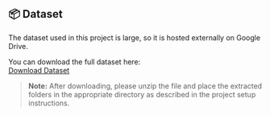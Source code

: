 ## 📦 Dataset

The dataset used in this project is large, so it is hosted externally on Google Drive.

You can download the full dataset here:  
[Download Dataset](https://drive.google.com/file/d/1A1lnKoCxZuu_3g7otZunYUgxatai2LHP/view?usp=sharing)

> **Note:** After downloading, please unzip the file and place the extracted folders in the appropriate directory as described in the project setup instructions.
